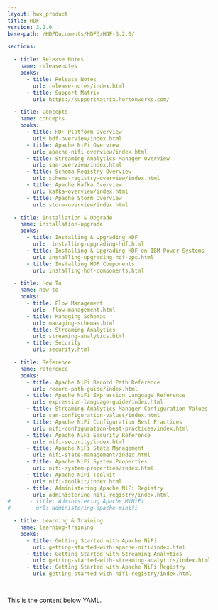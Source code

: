 ```yaml
---
layout: hwx_product
title: HDF
version: 3.2.0
base-path: /HDPDocuments/HDF3/HDF-3.2.0/

sections:

  - title: Release Notes
    name: releasenotes
    books:
      - title: Release Notes
        url: release-notes/index.html
      - title: Support Matrix
        url: https://supportmatrix.hortonworks.com/

  - title: Concepts
    name: concepts
    books:
      - title: HDF Platform Overview
        url: hdf-overview/index.html
      - title: Apache NiFi Overview
        url: apache-nifi-overview/index.html
      - title: Streaming Analytics Manager Overview
        url: sam-overview/index.html
      - title: Schema Registry Overview
        url: schema-registry-overview/index.html
      - title: Apache Kafka Overview
        url: kafka-overview/index.html
      - title: Apache Storm Overview
        url: storm-overview/index.html

  - title: Installation & Upgrade
    name: installation-upgrade
    books:
      - title: Installing & Upgrading HDF
        url:  installing-upgrading-hdf.html
      - title: Installing & Upgrading HDF on IBM Power Systems
        url: installing-upgrading-hdf-ppc.html
      - title: Installing HDF Components
        url: installing-hdf-components.html

  - title: How To
    name: how-to
    books:
      - title: Flow Management
        url:  flow-management.html
      - title: Managing Schemas
        url: managing-schemas.html
      - title: Streaming Analytics
        url: streaming-analytics.html
      - title: Security
        url: security.html

  - title: Reference
    name: reference
    books:
      - title: Apache NiFi Record Path Reference
        url: record-path-guide/index.html
      - title: Apache NiFi Expression Language Reference
        url: expression-language-guide/index.html
      - title: Streaming Analytics Manager Configuration Values
        url: sam-configuration-values/index.html
      - title: Apache NiFi Configuration Best Practices
        url: nifi-configuration-best-practices/index.html
      - title: Apache NiFi Security Reference
        url: nifi-security/index.html
      - title: Apache NiFi State Management
        url: nifi-state-management/index.html
      - title: Apache NiFi System Properties
        url: nifi-system-properties/index.html
      - title: Apache NiFi Toolkit
        url: nifi-toolkit/index.html
      - title: Administering Apache NiFi Registry
        url: administering-nifi-registry/index.html
#      - title: Administering Apache MiNiFi
#        url: administering-apache-minifi

  - title: Learning & Training
    name: learning-training
    books:
      - title: Getting Started with Apache NiFi
        url: getting-started-with-apache-nifi/index.html
      - title: Getting Started with Streaming Analytics
        url: getting-started-with-streaming-analytics/index.html
      - title: Getting Started with Apache NiFi Registry
        url: getting-started-with-nifi-registry/index.html

---
```


This is the content below YAML.
